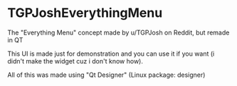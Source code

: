 # TGPJoshEverythingMenu
The "Everything Menu" concept made by u/TGPJosh on Reddit, but remade in QT

This UI is made just for demonstration and you can use it if you want (i didn't make the widget cuz i don't know how).

All of this was made using "Qt Designer" (Linux package: designer)
